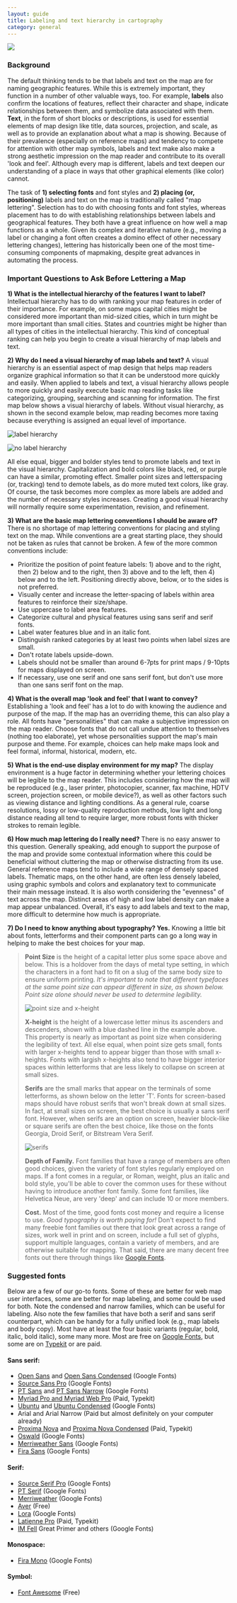 ```yaml
---
layout: guide
title: Labeling and text hierarchy in cartography
category: general
---
```


![](../images/labels.jpg)

### Background

The default thinking tends to be that labels and text on the map are for naming geographic features. While this is extremely important, they function in a number of other valuable ways, too. For example, **labels** also confirm the locations of features, reflect their character and shape, indicate relationships between them, and symbolize data associated with them. **Text**, in the form of short blocks or descriptions, is used for essential elements of map design like title, data sources, projection, and scale, as well as to provide an explanation about what a map is showing. Because of their prevalence (especially on reference maps) and tendency to compete for attention with other map symbols, labels and text make also make a strong aesthetic impression on the map reader and contribute to its overall 'look and feel'. Although every map is different, labels and text deepen our understanding of a place in ways that other graphical elements (like color) cannot.

The task of **1) selecting fonts** and font styles and **2) placing (or, positioning)** labels and text on the map is traditionally called "map lettering". Selection has to do with choosing fonts and font styles, whereas placement has to do with establishing relationships between labels and geographical features. They both have a great influence on how well a map functions as a whole. Given its complex and iterative nature (e.g., moving a label or changing a font often creates a domino effect of other necessary lettering changes), lettering has historically been one of the most time-consuming components of mapmaking, despite great advances in automating the process.

### Important Questions to Ask Before Lettering a Map

**1) What is the intellectual hierarchy of the features I want to label?** Intellectual hierarchy has to do with ranking your map features in order of their importance. For example, on some maps capital cities might be considered more important than mid-sized cities, which in turn might be more important than small cities. States and countries might be higher than all types of cities in the intellectual hierarchy. This kind of conceptual ranking can help you begin to create a visual hierarchy of map labels and text.

**2) Why do I need a visual hierarchy of map labels and text?** A visual hierarchy is an essential aspect of map design that helps map readers organize graphical information so that it can be understood more quickly and easily. When applied to labels and text, a visual hierarchy allows people to more quickly and easily execute basic map reading tasks like categorizing, grouping, searching and scanning for information. The first map below shows a visual hierarchy of labels. Without visual hierarchy, as shown in the second example below, map reading becomes more taxing because everything is assigned an equal level of importance.

![label hierarchy](../images/labelHierarchy.jpg)

![no label hierarchy](../images/noLabelHierarchy.jpg)

All else equal, bigger and bolder styles tend to promote labels and text in the visual hierarchy. Capitalization and bold colors like black, red, or purple can have a similar, promoting effect. Smaller point sizes and letterspacing (or, tracking) tend to demote labels, as do more muted text colors, like gray. Of course, the task becomes more complex as more labels are added and the number of necessary styles increases. Creating a good visual hierarchy will normally require some experimentation, revision, and refinement.

**3) What are the basic map lettering conventions I should be aware of?** There is no shortage of map lettering conventions for placing and styling text on the map. While conventions are a great starting place, they should not be taken as rules that cannot be broken. A few of the more common conventions include:

*   Prioritize the position of point feature labels: 1) above and to the right, then 2) below and to the right, then 3) above and to the left, then 4) below and to the left. Positioning directly above, below, or to the sides is not preferred.
*   Visually center and increase the letter-spacing of labels within area features to reinforce their size/shape.
*   Use uppercase to label area features.
*   Categorize cultural and physical features using sans serif and serif fonts.
*   Label water features blue and in an italic font.
*   Distinguish ranked categories by at least two points when label sizes are small.
*   Don't rotate labels upside-down.
*   Labels should not be smaller than around 6-7pts for print maps / 9-10pts for maps displayed on screen.
*   If necessary, use one serif and one sans serif font, but don't use more than one sans serif font on the map.

**4) What is the overall map 'look and feel' that I want to convey?** Establishing a 'look and feel' has a lot to do with knowing the audience and purpose of the map. If the map has an overriding theme, this can also play a role. All fonts have "personalities" that can make a subjective impression on the map reader. Choose fonts that do not call undue attention to themselves (nothing too elaborate), yet whose personalities support the map's main purpose and theme. For example, choices can help make maps look and feel formal, informal, historical, modern, etc.

**5) What is the end-use display environment for my map?** The display environment is a huge factor in determining whether your lettering choices will be legible to the map reader. This includes considering how the map will be reproduced (e.g., laser printer, photocopier, scanner, fax machine, HDTV screen, projection screen, or mobile device?), as well as other factors such as viewing distance and lighting conditions. As a general rule, coarse resolutions, lossy or low-quality reproduction methods, low light and long distance reading all tend to require larger, more robust fonts with thicker strokes to remain legible.

**6) How much map lettering do I really need?** There is no easy answer to this question. Generally speaking, add enough to support the purpose of the map and provide some contextual information where this could be beneficial without cluttering the map or otherwise distracting from its use. General reference maps tend to include a wide range of densely spaced labels. Thematic maps, on the other hand, are often less densely labeled, using graphic symbols and colors and explanatory text to communicate their main message instead. It is also worth considering the "evenness" of text across the map. Distinct areas of high and low label density can make a map appear unbalanced. Overall, it's easy to add labels and text to the map, more difficult to determine how much is appropriate.

**7) Do I need to know anything about typography? Yes.** Knowing a little bit about fonts, letterforms and their component parts can go a long way in helping to make the best choices for your map.

> **Point Size** is the height of a capital letter plus some space above and below. This is a holdover from the days of metal type setting, in which the characters in a font had to fit on a slug of the same body size to ensure uniform printing. _It's important to note that different typefaces at the same point size can appear different in size, as shown below._ _Point size alone should never be used to determine legibility._
> 
> ![point size and x-height](../images/pointSize_xHeight.png)
> 
> **X-height** is the height of a lowercase letter minus its ascenders and descenders, shown with a blue dashed line in the example above. This property is nearly as important as point size when considering the legibility of text. All else equal, when point size gets small, fonts with larger x-heights tend to appear bigger than those with small x-heights. Fonts with largish x-heights also tend to have bigger interior spaces within letterforms that are less likely to collapse on screen at small sizes.
> 
> **Serifs** are the small marks that appear on the terminals of some letterforms, as shown below on the letter 'T'. Fonts for screen-based maps should have robust serifs that won't break down at small sizes. In fact, at small sizes on screen, the best choice is usually a sans serif font. However, when serifs are an option on screen, heavier block-like or square serifs are often the best choice, like those on the fonts Georgia, Droid Serif, or Bitstream Vera Serif.
> 
> ![serifs](../images/serifs.png)
> 
> **Depth of Family.** Font families that have a range of members are often good choices, given the variety of font styles regularly employed on maps. If a font comes in a regular, or Roman, weight, plus an italic and bold style, you'll be able to cover the common uses for these without having to introduce another font family. Some font families, like Helvetica Neue, are very 'deep' and can include 10 or more members.
> 
> **Cost.** Most of the time, good fonts cost money and require a license to use. _Good typography is worth paying for!_ Don't expect to find many freebie font families out there that look great across a range of sizes, work well in print and on screen, include a full set of glyphs, support multiple languages, contain a variety of members, and are otherwise suitable for mapping. That said, there are many decent free fonts out there through things like [Google Fonts](https://www.google.com/fonts).

### Suggested fonts

Below are a few of our go-to fonts. Some of these are better for web map user interfaces, some are better for map labeling, and some could be used for both. Note the condensed and narrow families, which can be useful for labeling. Also note the few families that have both a serif and sans serif counterpart, which can be handy for a fully unified look (e.g., map labels and body copy). Most have at least the four basic variants (regular, bold, italic, bold italic), some many more. Most are free on [Google Fonts](https://www.google.com/fonts), but some are on [Typekit](https://typekit.com/) or are paid.

#### Sans serif:

* [Open Sans](https://www.google.com/fonts/specimen/Open+Sans) and [Open Sans Condensed](https://www.google.com/fonts/specimen/Open+Sans+Condensed) (Google Fonts)
* [Source Sans Pro](https://www.google.com/fonts/specimen/Source+Sans+Pro) (Google Fonts)
* [PT Sans](https://www.google.com/fonts/specimen/PT+Sans) and [PT Sans Narrow](https://www.google.com/fonts/specimen/PT+Sans+Narrow) (Google Fonts)
* [Myriad Pro and Myriad Web Pro](https://typekit.com/fonts/myriad-pro) (Paid, Typekit)
* [Ubuntu](https://www.google.com/fonts/specimen/Ubuntu) and [Ubuntu Condensed](https://www.google.com/fonts/specimen/Ubuntu+Condensed) (Google Fonts)
* Arial and Arial Narrow (Paid but almost definitely on your computer already)
* [Proxima Nova](https://typekit.com/fonts/proxima-nova) and [Proxima Nova Condensed](https://typekit.com/fonts/proxima-nova-condensed) (Paid, Typekit)
* [Oswald](https://www.google.com/fonts/specimen/Oswald) (Google Fonts)
* [Merriweather Sans](https://www.google.com/fonts/specimen/Merriweather+Sans) (Google Fonts)
* [Fira Sans](https://www.google.com/fonts/specimen/Fira+Sans) (Google Fonts)

#### Serif:

* [Source Serif Pro](https://github.com/adobe-fonts/source-serif-pro) (Google Fonts)
* [PT Serif](https://www.google.com/fonts/specimen/PT+Serif) (Google Fonts)
* [Merriweather](https://www.google.com/fonts/specimen/Merriweather) (Google Fonts)
* [Aver](http://www.dafont.com/aver.font) (Free)
* [Lora](https://www.google.com/fonts/specimen/Lora) (Google Fonts)
* [Latienne Pro](https://typekit.com/fonts/latienne-pro) (Paid, Typekit)
* [IM Fell](http://www.dafont.com/im-fell-types.font) Great Primer and others (Google Fonts)

#### Monospace:

* [Fira Mono](https://www.google.com/fonts/specimen/Fira+Mono) (Google Fonts)

#### Symbol:

* [Font Awesome](http://fortawesome.github.io/Font-Awesome/) (Free)